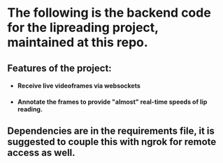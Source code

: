 # The following is the backend code for the lipreading project, maintained at this repo.

## Features of the project:
* #### Receive live videoframes via websockets
* #### Annotate the frames to provide "almost" real-time speeds of lip reading.

## Dependencies are in the requirements file, it is suggested to couple this with ngrok for remote access as well.